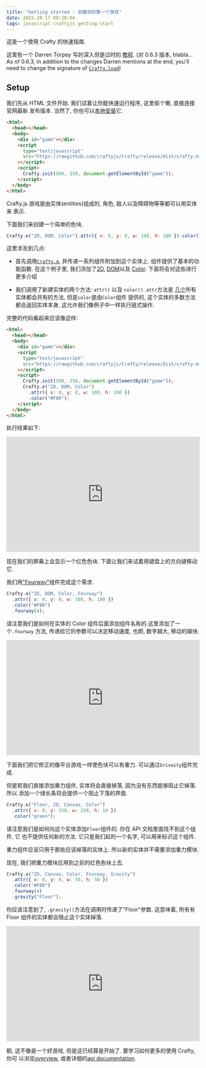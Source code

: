 ```yaml
---
title: "Getting started - 创建你的第一个游戏"
date: 2015-10-17 09:28:04
tags: javascript craftyjs getting-start
---
```


这是一个使用 Crafty 的快速指南.

这里有一个 Darren Torpey 写的深入但是过时的
[教程](http://buildnewgames.com/introduction-to-crafty/). (对 0.6.3 版本,
blabla... As of 0.6.3, in addition to the changes Darren mentions at the end, you'll need to change the signature of [`Crafty.load`](/api/Crafty-loader.html))

<!--more-->

## Setup

我们先从 HTML 文件开始. 我们试着让你能快速运行程序, 这里偷个懒, 直接连接官网最新
发布版本. 当然了, 你也可以[本地安装](craftyjs.com/#install)它.

```html
<html>
  <head></head>
  <body>
    <div id="game"></div>
    <script
      type="text/javascript"
      src="https://rawgithub.com/craftyjs/Crafty/release/dist/crafty-min.js"
    ></script>
    <script>
      Crafty.init(500, 350, document.getElementById("game"));
    </script>
  </body>
</html>
```

Crafty.js 游戏是由实体(entities)组成的, 角色, 敌人以及障碍物等等都可以用实体来
表示.

下面我们来创建一个简单的色块.

```javascript
Crafty.e("2D, DOM, Color").attr({ x: 0, y: 0, w: 100, h: 100 }).color("#F00");
```

这里涉及到几点:

- 首先调用[`Crafty.e`](/api/Crafty-e.html), 并传递一系列组件附加到这个实体上.
  组件提供了基本的功能函数. 在这个例子里, 我们添加了[2D](/api/2D.html),
  [DOM](/api/DOM.html)以及 [Color](/api/Color.html). 下面将会对这些进行更多介绍

- 我们调用了新建实体的两个方法: `attr()` 以及 `color()`. `attr`方法是
  [几个](/api/Crafty-Core.html)所有实体都会共有的方法, 但是`color`是由`Color`组件
  提供的, 这个实体的多数方法都会返回实体本身, 这允许我们像例子中一样执行链式操作.

完整的代码看起来应该像这样:

```html
<html>
  <head></head>
  <body>
    <div id="game"></div>
    <script
      type="text/javascript"
      src="https://rawgithub.com/craftyjs/Crafty/release/dist/crafty-min.js"
    ></script>
    <script>
      Crafty.init(500, 350, document.getElementById("game"));
      Crafty.e("2D, DOM, Color")
        .attr({ x: 0, y: 0, w: 100, h: 100 })
        .color("#F00");
    </script>
  </body>
</html>
```

执行结果如下:

<iframe width="100%" height="300" src="http://jsfiddle.net/kevinsimper/pShLx/embedded/result,js,html/" allowfullscreen="allowfullscreen" frameborder="0"></iframe>

现在我们的屏幕上会显示一个红色色块. 下面让我们来试着用键盘上的方向键移动它.

我们用["Fourway"](/api/Fourway.html)组件完成这个需求.

```javascript
Crafty.e("2D, DOM, Color, Fourway")
  .attr({ x: 0, y: 0, w: 100, h: 100 })
  .color("#F00")
  .fourway(4);
```

请注意我们是如何在实体的 Color 组件后面添加组件名称的.这里添加了一个`.fourway`
方法, 传递给它的参数可以决定移动速度, 也即, 数字越大, 移动的越快.

<iframe width="100%" height="300" src="http://jsfiddle.net/kevinsimper/9jCr7/embedded/result,js,html/" allowfullscreen="allowfullscreen" frameborder="0"></iframe>

下面我们把它修正的像平台游戏一样使色块可以有重力. 可以通过`Grivaity`组件完成.

但是若我们直接添加重力组件, 实体将会直接掉落, 因为没有东西能够阻止它掉落. 所以
添加一个绿长条将会提供一个阻止下落的界面.

```javascript
Crafty.e("Floor, 2D, Canvas, Color")
  .attr({ x: 0, y: 250, w: 250, h: 10 })
  .color("green");
```

请注意我们是如何向这个实体添加`Floor`组件的. 你在 API 文档里面找不到这个组件, 它
也不提供任何新的方法. 它只是我们起的一个名字, 可以用来标识这个组件.

重力组件应该只用于那些应该掉落的实体上. 所以新的实体并不需要添加重力模块.

现在, 我们把重力模块应用到之前的红色色块上去.

```js
Crafty.e("2D, Canvas, Color, Fourway, Gravity")
  .attr({ x: 0, y: 0, w: 50, h: 50 })
  .color("#F00")
  .fourway(4)
  .gravity("Floor");
```

你应该注意到了, `.gravity()`方法在调用时传递了"Floor"参数. 这意味着, 所有有
Floor 组件的实体都会阻止这个实体掉落.

<iframe width="100%" height="300" src="http://jsfiddle.net/kevinsimper/2nBLb/2/embedded/result,js,html" allowfullscreen="allowfullscreen" frameborder="0"></iframe>

额, 这不像是一个好游戏, 但是这已经算是开始了. 要学习如何更多的使用 Crafty, 你可
以浏览[overview](/documentation), 或者详细的[api documentation](/api/).

